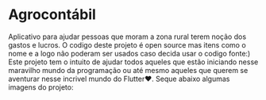# Agrocontábil
Aplicativo para ajudar pessoas que moram a zona rural terem noção dos gastos e lucros.
O codigo deste projeto é open source mas itens como o nome e a logo não poderam ser usados caso decida usar o codigo fonte:)
Este projeto tem o intuito de ajudar todos aqueles que estão iniciando nesse maravilho mundo da programação ou até mesmo aqueles
que querem se aventurar nesse incrivel mundo do Flutter❤.
Seque abaixo algumas imagens do projeto:
